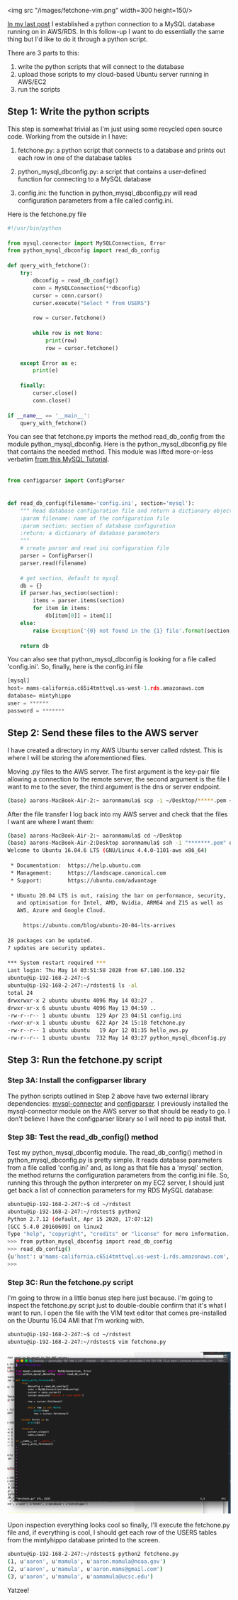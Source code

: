 <img src "/images/fetchone-vim.png" width=300 height=150/>

[In my last post](https://aaronmams.github.io/Cloud-computing-with-Python,-MySQL-in-AWS/) I established a python connection to a MySQL database running on in AWS/RDS. In this follow-up I want to do essentially the same thing but I'd like to do it through a python script. 

There are 3 parts to this:

1. write the python scripts that will connect to the database
2. upload those scripts to my cloud-based Ubuntu server running in AWS/EC2
3. run the scripts

## Step 1: Write the python scripts

This step is somewhat trivial as I'm just using some recycled open source code. Working from the outside in I have:

1. fetchone.py: a python script that connects to a database and prints out each row in one of the database tables

2. python_mysql_dbconfig.py: a script that contains a user-defined function for connecting to a MySQL database

3. config.ini: the function in python_mysql_dbconfig.py will read configuration parameters from a file called config.ini. 

Here is the fetchone.py file

```python
#!/usr/bin/python

from mysql.connector import MySQLConnection, Error
from python_mysql_dbconfig import read_db_config

def query_with_fetchone():
    try:
        dbconfig = read_db_config()
        conn = MySQLConnection(**dbconfig)
        cursor = conn.cursor()
        cursor.execute("Select * from USERS")
        
        row = cursor.fetchone()
        
        while row is not None:
            print(row)
            row = cursor.fetchone()
        
    except Error as e:
        print(e)
        
    finally:
        cursor.close()
        conn.close()

if __name__ == '__main__':
    query_with_fetchone() 
```

You can see that fetchone.py imports the method read_db_config from the module python_mysql_dbconfig. Here is the python_mysql_dbconfig.py file that contains the needed method. This module was lifted more-or-less verbatim [from this MySQL Tutorial](https://www.mysqltutorial.org/python-connecting-mysql-databases/).

```python

from configparser import ConfigParser


def read_db_config(filename='config.ini', section='mysql'):
    """ Read database configuration file and return a dictionary object
    :param filename: name of the configuration file
    :param section: section of database configuration
    :return: a dictionary of database parameters
    """
    # create parser and read ini configuration file
    parser = ConfigParser()
    parser.read(filename)

    # get section, default to mysql
    db = {}
    if parser.has_section(section):
        items = parser.items(section)
        for item in items:
            db[item[0]] = item[1]
    else:
        raise Exception('{0} not found in the {1} file'.format(section, filename))

    return db
```

You can also see that python_mysql_dbconfig is looking for a file called 'config.ini'. So, finally, here is the config.ini file

```python
[mysql]
host= mams-california.c65i4tmttvql.us-west-1.rds.amazonaws.com
database= mintyhippo
user = ******
password = *******
```

## Step 2: Send these files to the AWS server

I have created a directory in my AWS Ubuntu server called rdstest. This is where I will be storing the aforementioned files.

Moving .py files to the AWS server. The first argument is the key-pair file allowing a connection to the remote server, the second argument is the file I want to me to the sever, the third argument is the dns or server endpoint.

```bash
(base) aarons-MacBook-Air-2:~ aaronmamula$ scp -i ~/Desktop/*****.pem ~/Desktop/AWSpython/python_mysql_dbconfig.py ubuntu@ec2-54-153-106-13.us-west-1.compute.amazonaws.com:~/rdstest
```

After the file transfer I log back into my AWS server and check that the files I want are where I want them:

```bash
(base) aarons-MacBook-Air-2:~ aaronmamula$ cd ~/Desktop
(base) aarons-MacBook-Air-2:Desktop aaronmamula$ ssh -i "*******.pem" ubuntu@ec2-54-153-106-13.us-west-1.compute.amazonaws.com
Welcome to Ubuntu 16.04.6 LTS (GNU/Linux 4.4.0-1101-aws x86_64)

 * Documentation:  https://help.ubuntu.com
 * Management:     https://landscape.canonical.com
 * Support:        https://ubuntu.com/advantage

 * Ubuntu 20.04 LTS is out, raising the bar on performance, security,
   and optimisation for Intel, AMD, Nvidia, ARM64 and Z15 as well as
   AWS, Azure and Google Cloud.

     https://ubuntu.com/blog/ubuntu-20-04-lts-arrives

28 packages can be updated.
7 updates are security updates.

*** System restart required ***
Last login: Thu May 14 03:51:58 2020 from 67.180.160.152
ubuntu@ip-192-168-2-247:~$
ubuntu@ip-192-168-2-247:~/rdstest$ ls -al
total 24
drwxrwxr-x 2 ubuntu ubuntu 4096 May 14 03:27 .
drwxr-xr-x 6 ubuntu ubuntu 4096 May 13 04:59 ..
-rw-r--r-- 1 ubuntu ubuntu  129 Apr 23 04:51 config.ini
-rwxr-xr-x 1 ubuntu ubuntu  622 Apr 24 15:18 fetchone.py
-rw-r--r-- 1 ubuntu ubuntu   19 Apr 12 01:35 hello_aws.py
-rw-r--r-- 1 ubuntu ubuntu  732 May 14 03:27 python_mysql_dbconfig.py
```
## Step 3: Run the fetchone.py script

### Step 3A: Install the configparser library

The python scripts outlined in Step 2 above have two external library dependencies: [mysql-connector](https://pypi.org/project/mysql-connector-python/) and [configparser](https://pypi.org/project/configparser/). I previously installed the mysql-connector module on the AWS server so that should be ready to go. I don't believe I have the configparser library so I will need to pip install that.

### Step 3B: Test the read_db_config() method

Test my python_mysql_dbconfig module. The read_db_config() method in python_mysql_dbconfig.py is pretty simple. It reads database parameters from a file called 'config.ini' and, as long as that file has a 'mysql' section, the method returns the configuration parameters from the config.ini file. So, running this through the python interpreter on my EC2 server, I should just get back a list of connection parameters for my RDS MySQL database: 

```bash
ubuntu@ip-192-168-2-247:~$ cd ~/rdstest
ubuntu@ip-192-168-2-247:~/rdstest$ python2
Python 2.7.12 (default, Apr 15 2020, 17:07:12) 
[GCC 5.4.0 20160609] on linux2
Type "help", "copyright", "credits" or "license" for more information.
>>> from python_mysql_dbconfig import read_db_config
>>> read_db_config()
{u'host': u'mams-california.c65i4tmttvql.us-west-1.rds.amazonaws.com', u'password': u'*********', u'user': u'*****', u'database': u'mintyhippo'}
>>> 

```
### Step 3C: Run the fetchone.py script

I'm going to throw in a little bonus step here just because. I'm going to inspect the fetchone.py script just to double-double confirm that it's what I want to run. I open the file with the VIM text editor that comes pre-installed on the Ubuntu 16.04 AMI that I'm working with.

```bash
ubuntu@ip-192-168-2-247:~$ cd ~/rdstest
ubuntu@ip-192-168-2-247:~/rdstest$ vim fetchone.py

``` 

![fetchone-file](/images/fetchone-vim.png)

Upon inspection everything looks cool so finally, I'll execute the fetchone.py file and, if everything is cool, I should get each row of the USERS tables from the mintyhippo database printed to the screen.

```bash
ubuntu@ip-192-168-2-247:~/rdstest$ python2 fetchone.py
(1, u'aaron', u'mamula', u'aaron.mamula@noaa.gov')
(2, u'aaron', u'mamula', u'aaron.mams@gmail.com')
(3, u'aaron', u'mamula', u'aamamula@ucsc.edu')

```

Yatzee!
